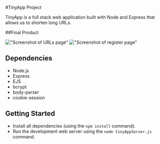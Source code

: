 #TinyApp Project

TinyApp is a full stack web application built with Node and Express that allows us to shorten long URLs.

##Final Product

!["Screenshot of URLs page"]()
!["Screenshot of register page"]()

## Dependencies

- Node.js
- Express
- EJS
- bcrypt
- body-parser
- cookie-session

## Getting Started

- Install all dependencies (using the `npm install` command).
- Run the development web server using the `node tinyAppServer.js` command.

